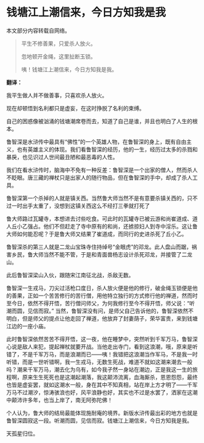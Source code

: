 # 钱塘江上潮信来，今日方知我是我
本文部分内容转载自网络。


> 平生不修善果，只爱杀人放火。
> 
> 忽地顿开金绳，这里扯断玉锁。
> 
> 咦！钱塘江上潮信来，今日方知我是我。

**翻译：**

我平生做人并不做善事，只喜欢杀人放火。

现在却顿悟到名利都只是虚妄，在这时挣脱了名利的束缚。

自己的困惑像被汹涌的钱塘潮席卷而去，知道了自己是谁，并且也明白了人生的根本。

鲁智深是水浒传中最具有“佛性”的一个英雄人物，在鲁智深的身上，既有自由主义，也有英雄主义的体现。我们看鲁智深的经历，他的一生，经历过太多的杀戮和暴戾，也见识过人世间最丑陋和最恶毒的人性。

我们在看水浒传时，脑海中不免有一种反差：鲁智深是一个出家的僧人，然而杀人不眨眼。唐三藏的禅杖只是出家人的随行物品，但在鲁智深的手中，却成了杀人工具。

鲁智深第一个杀掉的人就是镇关西。当然鲁大师当然不是有意要杀镇关西的，只不过一时出手太重了，没想到这镇关西这么不经打三拳就打死了

鲁大师路过瓦罐寺，本想进去讨些吃食。可此时的瓦罐寺已被云游和尚崔道成、道人丘小乙强占。他们不但赶走了寺中原有的和尚，还掳掠妇人到寺中淫乐。这让鲁大师如何能忍呢？于是鲁大师又结果了崔道成，而同行的史进杀死了丘小乙。

鲁智深杀的第三人就是二龙山宝珠寺住持绰号“金眼虎”的邓龙。此人盘山而踞，祸害乡民，鲁大师当然不能不管，于是和青面兽杨志设计杀死邓龙，并接管了二龙山。

此后鲁智深梁山入伙，跟随宋江南征北战，杀敌无数。

鲁智深一生戎马，刀尖过活枪口度日，杀人放火便是他的修行，破金绳玉锁便是他的善果，正如一个苦苦修行的苦行僧，用他特立独行的方式修行他的禅道，然而时至今日，依然不得开悟，苦行僧问师父，为何我修行至今不得开悟，师父说：“听潮而圆，见信而寂。” 当然，鲁智深没有问，是师父自己告诉他的，鲁智深依然不明白，但是师父的提点让他走回了禅道，他放弃了封妻荫子，荣华富贵，来到钱塘江边的一座小庙。 

此时鲁智深依然苦苦不得开悟，这一夜，他在睡梦中，突然听到千军万马，鲁智深心说是敌人来犯，提起禅杖就要开战。当他走出寺门，看到这浪潮，哦，原来是听错了，不是千军万马，而是浪潮而已——咦！我错把这浪潮当作军马，不是我一时听错，而是一世听错啊，我一生戎马，无数生死战，难道不就如这潮来潮去一般吗？潮来千军万马，潮去化为乌有，如今我孑然一身站在潮边，正是我这一生的旅程啊，原来生生死死也是这潮起潮落，我这颠沛流离，血海厮杀，恩恩怨怨，最终也皆是虚妄罢，就如这潮水一般，身在其中不知真相，站在岸上方才明了——千军万马不过潮汐，惊涛骇浪也好，风平浪静也好，其实也不过是水罢了，洒家在这潮中颠沛许多年，也当上岸了，南无阿弥陀佛！

个人认为，鲁大师的结局最能体现施耐庵的境界。新版水浒传最出彩的地方也就是鲁智深圆寂这一段。听潮而圆，见信而寂。钱塘江上潮信来，今日方知我是我。

天孤星归位。
